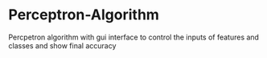 # Perceptron-Algorithm
Percpetron algorithm with gui interface to control the inputs of features and classes and show final accuracy
